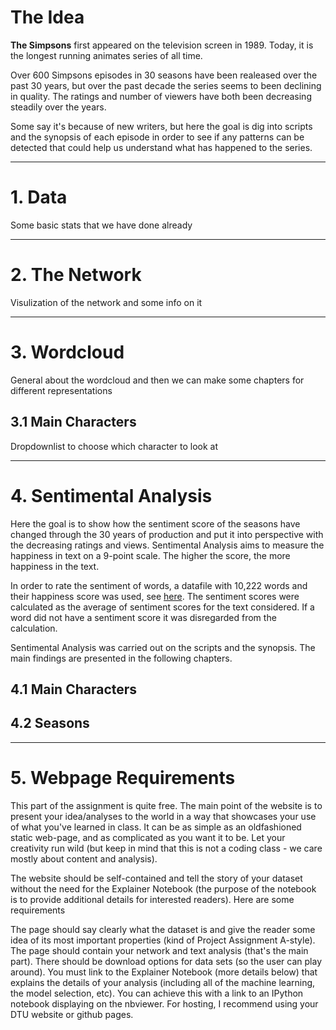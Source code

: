 # The Idea

**The Simpsons** first appeared on the television screen in 1989. Today, it is the longest running animates series of all time. 

Over 600 Simpsons episodes in 30 seasons have been realeased over the past 30 years, but over the past decade the series seems to been declining in quality. The ratings and number of viewers have both been decreasing steadily over the years.


Some say it's because of new writers, but here the goal is dig into scripts and the synopsis of each episode in order to see if any patterns can be detected that could help us understand what has happened to the series. 

---

# 1. Data
Some basic stats that we have done already

---
# 2. The Network
Visulization of the network and some info on it

---

# 3. Wordcloud
General about the wordcloud and then we can make some chapters for different representations


## 3.1 Main Characters 
Dropdownlist to choose which character to look at

---

# 4. Sentimental Analysis

Here the goal is to show how the sentiment score of the seasons have changed through the 30 years of production and put it into perspective with the decreasing ratings and views. Sentimental Analysis aims to measure the happiness in text on a 9-point scale. The higher the score, the more happiness in the text.

In order to rate the sentiment of words, a datafile with 10,222 words and their happiness score was used, see [here](https://journals.plos.org/plosone/article?id=10.1371/journal.pone.0026752). The sentiment scores were calculated as the average of sentiment scores for the text considered. If a word did not have a sentiment score it was disregarded from the calculation.

Sentimental Analysis was carried out on the scripts and the synopsis. The main findings are presented in the following chapters.


## 4.1 Main Characters


## 4.2 Seasons


---


# 5. Webpage Requirements
This part of the assignment is quite free. The main point of the website is to present your idea/analyses to the world in a way that showcases your use of what you've learned in class. It can be as simple as an oldfashioned static web-page, and as complicated as you want it to be. Let your creativity run wild (but keep in mind that this is not a coding class - we care mostly about content and analysis).

The website should be self-contained and tell the story of your dataset without the need for the Explainer Notebook (the purpose of the notebook is to provide additional details for interested readers). Here are some requirements

The page should say clearly what the dataset is and give the reader some idea of its most important properties (kind of Project Assignment A-style).
The page should contain your network and text analysis (that's the main part).
There should be download options for data sets (so the user can play around).
You must link to the Explainer Notebook (more details below) that explains the details of your analysis (including all of the machine learning, the model selection, etc). You can achieve this with a link to an IPython notebook displaying on the nbviewer.
For hosting, I recommend using your DTU website or github pages.




